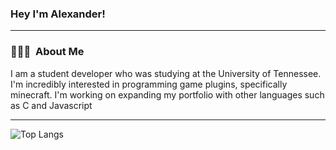 ### Hey I'm Alexander!

---

<h3> 👨🏻‍💻 &nbsp;About Me </h3>

<p>I am a student developer who was studying at the University of Tennessee. I'm incredibly interested in programming game plugins, specifically minecraft. I'm working on expanding my portfolio with other languages such as C and Javascript</p>

---


![Top Langs](https://github-readme-stats.vercel.app/api/top-langs/?username=alexsandwich&layout=compact&theme=dracula)
